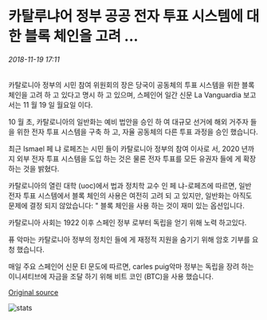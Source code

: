 # 카탈루냐어 정부 공공 전자 투표 시스템에 대 한 블록 체인을 고려 ...

###### 2018-11-19 17:11

카탈로니아 정부의 시민 참여 위원회의 장은 당국이 공동체의 투표 시스템을 위한 블록 체인을 고려 하 고 있다고 명시 하 고 있으며, 스페인어 일간 신문 La Vanguardia 보고서는 11 월 19 일 월요일 이다.

10 월 초, 카탈로니아의 일반화는 예비 법안을 승인 하 여 대규모 선거에 해외 거주자 들을 위한 전자 투표 시스템을 구축 하 고, 자율 공동체의 다른 투표 과정을 승인 했습니다.

최근 Ismael 페 냐 로페즈는 시민 들이 카탈로니아 정부의 참여 이사로 서, 2020 년까지 외부 전자 투표 시스템을 도입 하는 것은 물론 전자 투표를 모든 유권자 들에 게 확장 하는 것을 밝혔다.

카탈로니아의 열린 대학 (uoc)에서 법과 정치학 교수 인 페 냐-로페즈에 따르면, 일반 전자 투표 시스템에서 블록 체인의 사용은 여전히 고려 되 고 있지만, 일반화는 아직도 문제에 결정 되지 않았습니다: " 블록 체인을 사용 하는 것이 재미 있는 옵션입니다.

카탈로니아 사회는 1922 이후 스페인 정부 로부터 독립을 얻기 위해 노력 하고있다.

퓨 악마는 카탈로니아 정부의 정치인 들에 게 재정적 지원을 숨기기 위해 암호 기부를 요청 했습니다.

매일 주요 스페인어 신문 El 문도에 따르면, carles puig악마 정부는 독립을 장려 하는 이니셔티브에 자금을 조달 하기 위해 비트 코인 (BTC)을 사용 했습니다.

[Original source](https://cointelegraph.com/news/catalan-government-considers-blockchain-for-public-e-voting-system)

![stats](https://c.statcounter.com/11760860/0/a89fa40b/1/ "stats")